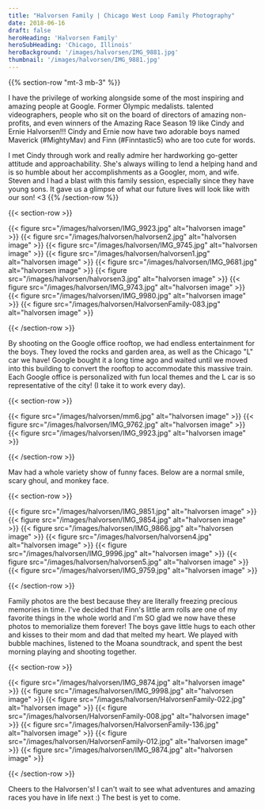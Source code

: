 ```yaml
---
title: "Halvorsen Family | Chicago West Loop Family Photography"
date: 2018-06-16
draft: false
heroHeading: 'Halvorsen Family'
heroSubHeading: 'Chicago, Illinois'
heroBackground: '/images/halvorsen/IMG_9881.jpg'
thumbnail: '/images/halvorsen/IMG_9881.jpg'
---
```


{{% section-row "mt-3 mb-3" %}}

I have the privilege of working alongside some of the most inspiring and amazing people at Google. Former Olympic medalists. talented videographers, people who sit on the board of directors of amazing non-profits, and even winners of the Amazing Race Season 19 like Cindy and Ernie Halvorsen!!! Cindy and Ernie now have two adorable boys named Maverick (#MightyMav) and Finn (#Finntastic5) who are too cute for words.

I met Cindy through work and really admire her hardworking go-getter attitude and approachability. She's always willing to lend a helping hand and is so humble about her accomplishments as a Googler, mom, and wife. Steven and I had a blast with this family session, especially since they have young sons. It gave us a glimpse of what our future lives will look like with our son! <3
{{% /section-row %}}

{{< section-row >}}

{{< figure src="/images/halvorsen/IMG_9923.jpg" alt="halvorsen image" >}}
{{< figure src="/images/halvorsen/halvorsen2.jpg" alt="halvorsen image" >}}
{{< figure src="/images/halvorsen/IMG_9745.jpg" alt="halvorsen image" >}}
{{< figure src="/images/halvorsen/halvorsen1.jpg" alt="halvorsen image" >}}
{{< figure src="/images/halvorsen/IMG_9681.jpg" alt="halvorsen image" >}}
{{< figure src="/images/halvorsen/halvorsen3.jpg" alt="halvorsen image" >}}
{{< figure src="/images/halvorsen/IMG_9743.jpg" alt="halvorsen image" >}}
{{< figure src="/images/halvorsen/IMG_9980.jpg" alt="halvorsen image" >}}
{{< figure src="/images/halvorsen/HalvorsenFamily-083.jpg" alt="halvorsen image" >}}

{{< /section-row >}}

By shooting on the Google office rooftop, we had endless entertainment for the boys. They loved the rocks and garden area, as well as the Chicago "L" car we have! Google bought it a long time ago and waited until we moved into this building to convert the rooftop to accommodate this massive train. Each Google office is personalized with fun local themes and the L car is so representative of the city! (I take it to work every day).

{{< section-row >}}

{{< figure src="/images/halvorsen/mm6.jpg" alt="halvorsen image" >}}
{{< figure src="/images/halvorsen/IMG_9762.jpg" alt="halvorsen image" >}}
{{< figure src="/images/halvorsen/IMG_9923.jpg" alt="halvorsen image" >}}

{{< /section-row >}}

Mav had a whole variety show of funny faces. Below are a normal smile, scary ghoul, and monkey face.

{{< section-row >}}

{{< figure src="/images/halvorsen/IMG_9851.jpg" alt="halvorsen image" >}}
{{< figure src="/images/halvorsen/IMG_9854.jpg" alt="halvorsen image" >}}
{{< figure src="/images/halvorsen/IMG_9866.jpg" alt="halvorsen image" >}}
{{< figure src="/images/halvorsen/halvorsen4.jpg" alt="halvorsen image" >}}
{{< figure src="/images/halvorsen/IMG_9996.jpg" alt="halvorsen image" >}}
{{< figure src="/images/halvorsen/halvorsen5.jpg" alt="halvorsen image" >}}
{{< figure src="/images/halvorsen/IMG_9759.jpg" alt="halvorsen image" >}}

{{< /section-row >}}

Family photos are the best because they are literally freezing precious memories in time. I've decided that Finn's little arm rolls are one of my favorite things in the whole world and I'm SO glad we now have these photos to memorialize them forever! The boys gave little hugs to each other and kisses to their mom and dad that melted my heart. We played with bubble machines, listened to the Moana soundtrack, and spent the best morning playing and shooting together. 

{{< section-row >}}

{{< figure src="/images/halvorsen/IMG_9874.jpg" alt="halvorsen image" >}}
{{< figure src="/images/halvorsen/IMG_9998.jpg" alt="halvorsen image" >}}
{{< figure src="/images/halvorsen/HalvorsenFamily-022.jpg" alt="halvorsen image" >}}
{{< figure src="/images/halvorsen/HalvorsenFamily-008.jpg" alt="halvorsen image" >}}
{{< figure src="/images/halvorsen/HalvorsenFamily-136.jpg" alt="halvorsen image" >}}
{{< figure src="/images/halvorsen/HalvorsenFamily-012.jpg" alt="halvorsen image" >}}
{{< figure src="/images/halvorsen/IMG_9874.jpg" alt="halvorsen image" >}}

{{< /section-row >}}

Cheers to the Halvorsen's! I can't wait to see what adventures and amazing races you have in life next :) The best is yet to come.